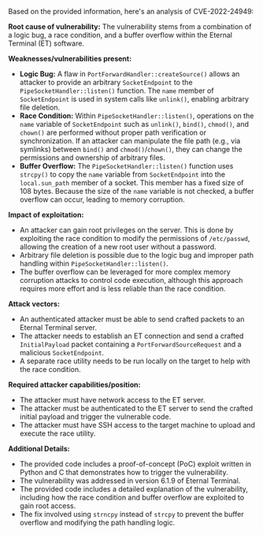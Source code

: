 Based on the provided information, here's an analysis of CVE-2022-24949:

**Root cause of vulnerability:**
The vulnerability stems from a combination of a logic bug, a race condition, and a buffer overflow within the Eternal Terminal (ET) software.

**Weaknesses/vulnerabilities present:**
*   **Logic Bug:** A flaw in `PortForwardHandler::createSource()` allows an attacker to provide an arbitrary `SocketEndpoint` to the `PipeSocketHandler::listen()` function. The `name` member of `SocketEndpoint` is used in system calls like `unlink()`, enabling arbitrary file deletion.
*   **Race Condition:** Within `PipeSocketHandler::listen()`, operations on the `name` variable of `SocketEndpoint` such as `unlink()`, `bind()`, `chmod()`, and `chown()` are performed without proper path verification or synchronization. If an attacker can manipulate the file path (e.g., via symlinks) between `bind()` and `chmod()`/`chown()`, they can change the permissions and ownership of arbitrary files.
*   **Buffer Overflow:** The `PipeSocketHandler::listen()` function uses `strcpy()` to copy the `name` variable from `SocketEndpoint` into the `local.sun_path` member of a socket. This member has a fixed size of 108 bytes. Because the size of the `name` variable is not checked, a buffer overflow can occur, leading to memory corruption.

**Impact of exploitation:**
*   An attacker can gain root privileges on the server. This is done by exploiting the race condition to modify the permissions of `/etc/passwd`, allowing the creation of a new root user without a password.
*   Arbitrary file deletion is possible due to the logic bug and improper path handling within `PipeSocketHandler::listen()`.
*   The buffer overflow can be leveraged for more complex memory corruption attacks to control code execution, although this approach requires more effort and is less reliable than the race condition.

**Attack vectors:**
*   An authenticated attacker must be able to send crafted packets to an Eternal Terminal server.
*   The attacker needs to establish an ET connection and send a crafted `InitialPayload` packet containing a `PortForwardSourceRequest` and a malicious `SocketEndpoint`.
*   A separate race utility needs to be run locally on the target to help with the race condition.

**Required attacker capabilities/position:**
*   The attacker must have network access to the ET server.
*   The attacker must be authenticated to the ET server to send the crafted initial payload and trigger the vulnerable code.
*   The attacker must have SSH access to the target machine to upload and execute the race utility.

**Additional Details:**
*   The provided code includes a proof-of-concept (PoC) exploit written in Python and C that demonstrates how to trigger the vulnerability.
*   The vulnerability was addressed in version 6.1.9 of Eternal Terminal.
*   The provided code includes a detailed explanation of the vulnerability, including how the race condition and buffer overflow are exploited to gain root access.
*   The fix involved using `strncpy` instead of `strcpy` to prevent the buffer overflow and modifying the path handling logic.